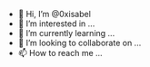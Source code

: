 - 👋 Hi, I’m @0xisabel
- 👀 I’m interested in ...
- 🌱 I’m currently learning ...
- 💞️ I’m looking to collaborate on ...
- 📫 How to reach me ...

<!---
0xisabel/0xisabel is a ✨ special ✨ repository because its `README.md` (this file) appears on your GitHub profile.
You can click the Preview link to take a look at your changes.
--->
